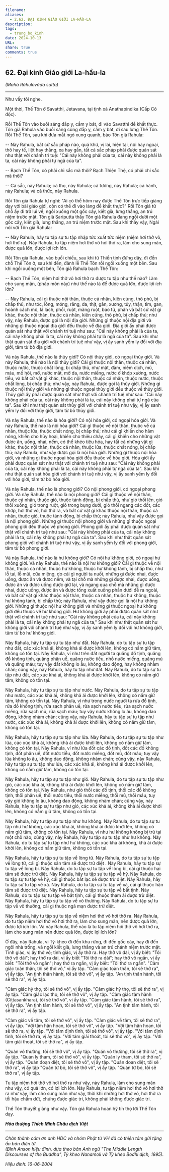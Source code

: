 ```yaml
---
filename: 
aliases:
  - 2.62. ÐẠI KINH GIÁO GIỚI LA-HẦU-LA
description: 
tags:
  - trung_bo_kinh
date: 2024-10-13
URL: 
share: true
comments: true
---
```

## 62. Ðại kinh Giáo giới La-hầu-la  
_(Mahà Ràhulovàda sutta)_

---

Như vầy tôi nghe.

Một thời, Thế Tôn ở Savatthi, Jetavana, tại tịnh xá Anathapindika (Cấp Cô độc).

Rồi Thế Tôn vào buổi sáng đắp y, cầm y bát, đi vào Savatthi để khất thực. Tôn giả Rahula vào buổi sáng cũng đắp y, cầm y bát, đi sau lưng Thế Tôn. Rồi Thế Tôn, sau khi đưa mắt ngó xung quanh, bảo Tôn giả Rahula:

-- Này Rahula, bất cứ sắc pháp nào, quá khứ, vị lai, hiện tại, nội hay ngoại, thô hay tế, liệt hay thắng, xa hay gần, tất cả sắc pháp phải được quán sát như thật với chánh trí tuệ: "Cái này không phải của ta, cái này không phải là ta, cái này không phải tự ngã của ta".

-- Bạch Thế Tôn, có phải chỉ sắc mà thôi? Bạch Thiện Thệ, có phải chỉ sắc mà thôi?

-- Cả sắc, này Rahula; cả thọ, này Rahula; cả tưởng, này Rahula; cả hành, này Rahula; và cả thức, này Rahula.

Rồi Tôn giả Rahula tự nghĩ: "Ai có thể hôm nay được Thế Tôn trực tiếp giảng dạy với bài giáo giới, còn có thể đi vào làng để khất thực?" Rồi Tôn giả từ chỗ ấy đi trở lui về, ngồi xuống một gốc cây, kiết già, lưng thẳng, an trú niệm trước mặt. Tôn giả Sariputta thấy Tôn giả Rahula đang ngồi dưới một gốc cây, kiết già, lưng thẳng, an trú niệm trước mặt. Sau khi thấy vậy, Ngài nói với Tôn giả Rahula:

-- Này Rahula, hãy tu tập sự tu tập nhập tức xuất tức niệm (niệm hơi thở vô, hơi thở ra). Này Rahula, tu tập niệm hơi thở vô hơi thở ra, làm cho sung mãn, được quả lớn, được lợi ích lớn.

Rồi Tôn giả Rahula, vào buổi chiều, sau khi từ Thiền tịnh đứng dậy, đi đến chỗ Thế Tôn ở, sau khi đến, đảnh lễ Thế Tôn rồi ngồi xuống một bên. Sau khi ngồi xuống một bên, Tôn giả Rahula bạch Thế Tôn:

-- Bạch Thế Tôn, niệm hơi thở vô hơi thở ra được tu tập như thế nào? Làm cho sung mãn, (pháp môn này) như thế nào là để được quả lớn, được lợi ích lớn?

-- Này Rahula, cái gì thuộc nội thân, thuộc cá nhân, kiên cứng, thô phù, bị chấp thủ, như tóc, lông, móng, răng, da, thịt, gân, xương, tủy, thận, tim, gan, hoành cách mô, lá lách, phổi, ruột, màng ruột, bao tử, phân và bất cứ vật gì khác, thuộc nội thân, thuộc cá nhân, kiên cứng, thô phù, bị chấp thủ; như vậy, này Rahula, được gọi là nội địa giới. Những gì thuộc nội địa giới và những gì thuộc ngoại địa giới đều thuộc về địa giới. Ðịa giới ấy phải được quán sát như thật với chánh trí tuệ như sau: "Cái này không phải là của ta, cái này không phải là ta, cái này không phải tự là ngã của ta". Sau khi như thật quán sát địa giới với chánh trí tuệ như vậy, vị ấy sanh yểm ly đối với địa giới, tâm từ bỏ địa giới.

Và này Rahula, thế nào là thủy giới? Có nội thủy giới, có ngoại thủy giới. Và này Rahula, thế nào là nội thủy giới? Cái gì thuộc nội thân, thuộc cá nhân, thuộc nước, thuộc chất lỏng, bị chấp thủ, như mật, đàm, niêm dịch, mủ, máu, mồ hôi, mỡ, nước mắt, mỡ da, nước miếng, nước ở khớp xương, nước tiểu, và bất cứ vật gì khác, thuộc nội thân, thuộc cá nhân, thuộc nước, thuộc chất lỏng, bị chấp thủ; như vậy, này Rahula, được gọi là thủy giới. Những gì thuộc nội thủy giới và những gì thuộc ngoại thủy giới đều thuộc về thủy giới. Thủy giới ấy phải được quán sát như thật với chánh trí tuệ như sau: "Cái này không phải của ta, cái này không phải là ta, cái này không phải tự ngã của ta". Sau khi như thật quán sát thủy giới với chánh trí tuệ như vậy, vị ấy sanh yểm ly đối với thủy giới, tâm từ bỏ thủy giới.

Và này Rahula, thế nào là hỏa giới? Có nội hỏa giới, có ngoại hỏa giới. Và này Rahula, thế nào là nội hỏa giới? Cái gì thuộc về nội thân, thuộc về cá nhân, thuộc lửa, thuộc chất nóng, bị chấp thủ; như cái gì khiến cho hâm nóng, khiến cho hủy hoại, khiến cho thiêu cháy, cái gì khiến cho những vật được ăn, uống, nhai, nếm, có thể khéo tiêu hóa, hay tất cả những vật gì khác, thuộc nội thân, thuộc cá nhân, thuộc lửa, thuộc chất nóng, bị chấp thủ; này Rahula, như vậy được gọi là nội hỏa giới. Những gì thuộc nội hỏa giới, và những gì thuộc ngoại hỏa giới đều thuộc về hỏa giới. Hỏa giới ấy phải được quán sát như thật với chánh trí tuệ như sau: "Cái này không phải của ta, cái này không phải là ta, cái này không phải tự ngã của ta". Sau khi như thật quán sát hỏa giới với chánh trí tuệ như vậy, vị ấy sanh yểm ly đối với hỏa giới, tâm từ bỏ hỏa giới.

Và này Rahula, thế nào là phong giới? Có nội phong giới, có ngoại phong giới. Và này Rahula, thế nào là nội phong giới? Cái gì thuộc về nội thân, thuộc cá nhân, thuộc gió, thuộc tánh động, bị chấp thủ, như gió thổi lên, gió thổi xuống, gió trong ruột, gió trong bụng dưới, gió thổi ngang các đốt, các khớp, hơi thở vô, hơi thở ra, và bất cứ vật gì khác thuộc nội thân, thuộc cá nhân, thuộc gió, thuộc tánh động, bị chấp thủ; này Rahula, như vậy được gọi là nội phong giới. Những gì thuộc nội phong giới và những gì thuộc ngoại phong giới đều thuộc về phong giới. Phong giới ấy phải được quán sát như thật với chánh trí tuệ như sau: "Cái này không phải của ta, cái này không phải là ta, cái này không phải tự ngã của ta". Sau khi như thật quán sát phong giới với chánh trí tuệ như vậy, vị ấy sanh yểm ly đối với phong giới, tâm từ bỏ phong giới.

Và này Rahula, thế nào là hư không giới? Có nội hư không giới, có ngoại hư không giới. Và này Rahula, thế nào là nội hư không giới? Cái gì thuộc về nội thân, thuộc cá nhân, thuộc hư không, thuộc hư không tánh, bị chấp thủ, như lỗ tai, lỗ mũi, cửa miệng, do cái gì người ta nuốt, những gì được nhai, được uống, được ăn và được nếm, và tại chỗ mà những gì được nhai, được uống, được ăn và được uống được giữ lại, và ngang qua chỗ mà những gì được nhai, được uống, được ăn và được tống xuất xuống phần dưới để ra ngoài, và bất cứ vật gì khác thuộc nội thân, thuộc cá nhân, thuộc hư không, thuộc hư không tánh, bị chấp thủ; này Rahula, như vậy được gọi là nội hư không giới. Những gì thuộc nội hư không giới và những gì thuộc ngoại hư không giới đều thuộc về hư không giới. Hư không giới ấy phải được quán sát như thật với chánh trí tuệ như sau: "Cái này không phải của ta, cái này không phải là ta, cái này không phải tự ngã của ta," Sau khi như thật quán sát hư không giới với chánh trí tuệ như vậy, vị ấy sanh yểm ly đối với hư không giới, tâm từ bỏ hư không giới.

Này Rahula, hãy tu tập sự tu tập như đất. Này Rahula, do tu tập sự tu tập như đất, các xúc khả ái, không khả ái được khởi lên, không có nắm giữ tâm, không có tồn tại. Này Rahula, ví như trên đất người ta quăng đồ tịnh, quăng đồ không tịnh, quăng phân uế, quăng nước tiểu, nhổ nước miếng, quăng mủ và quăng máu; tuy vậy đất không lo âu, không dao động, hay không nhàm chán; cũng vậy, này Rahula, hãy tu tập như đất. Này Rahula, do tu tập sự tu tập như đất, các xúc khả ái, không khả ái được khởi lên, không có nắm giữ tâm, không có tồn tại.

Này Rahula, hãy tu tập sự tu tập như nước. Này Rahula, do tu tập sự tu tập như nước, các xúc khả ái, không khả ái được khởi lên, không có nắm giữ tâm, không có tồn tại. Này Rahula, ví như trong nước người ta rửa đồ tịnh, rửa đồ không tịnh, rửa sạch phân uế, rửa sạch nước tiểu, rửa sạch nước miếng, rửa sạch mủ, rửa sạch máu; tuy vậy nước không lo âu, không dao động, không nhàm chán; cũng vậy, này Rahula, hãy tu tập sự tụ tập như nước, các xúc khả ái, không khả ái được khởi lên, không có nắm giữ tâm, không có tồn tại.

Này Rahula, hãy tu tập sự tu tập như lửa. Này Rahula, do tu tập sự tu tập như lửa, các xúc khả ái, không khả ái được khởi lên, không có nắm giữ tâm, không có tồn tại. Này Rahula, ví như lửa đốt các đồ tịnh, đốt các đồ không tịnh, đốt phân uế, đốt nước tiểu, đốt nước miếng, đốt mủ, đốt máu; tuy vậy lửa không lo âu, không dao động, không nhàm chán; cũng vậy, này Rahula, hãy tu tập sự tu tập như lửa, các xúc khả ái, không khả ái được khởi lên, không có nắm giữ tâm, không có tồn tại.

Này Rahula, hãy tu tập sự tu tập như gió. Này Rahula, do tu tập sự tu tập như gió, các xúc khả ái, không khả ái được khởi lên, không có nắm giữ tâm, không có tồn tại. Này Rahula, như gió thổi các đồ tịnh, thổi các đồ không tịnh, thổi phân uế, thổi nước tiểu, thổi nước miếng, thổi mủ, thổi máu, tuy vậy gió không lo âu, không dao động, không nhàm chán; cũng vậy, này Rahula, hãy tu tập sự tu tập như gió, các xúc khả ái, không khả ái được khởi lên, không có nắm giữ tâm, không có tồn tại.

Này Rahula, hãy tu tập sự tu tập như hư không. Này Rahula, do tu tập sự tu tập như hư không, các xúc khả ái, không khả ái được khởi lên, không có nắm giữ tâm, không có tồn tại. Này Rahula, ví như hư không không bị trú tại một chỗ nào; cũng vậy, này Rahula, hãy tu tập sự tu tập như hư không. Này Rahula, do tu tập sự tu tập như hư không, các xúc khả ái không, khả ái được khởi lên, không có nắm giữ tâm, không có tồn tại.

Này Rahula, hãy tu tập sự tu tập về lòng từ. Này Rahula, do tu tập sự tu tập về lòng từ, cái gì thuộc sân tâm sẽ được trừ diệt . Này Rahula, hãy tu tập sự tu tập về lòng bi. Này Rahula, do tu tập sự tu tập về lòng bi, cái gì thuộc hại tâm sẽ được trừ diệt. Này Rahula, hãy tu tập sự tu tập về hỷ. Này Rahula, do tu tập sự tu tập về hỷ, cái gì thuộc bất lạc sẽ được trừ diệt. Này Rahula, hãy tu tập sự tu tập về xả. Này Rahula, do tu tập sự tu tập về xả, cái gì thuộc hận tâm sẽ được trừ diệt. Này Rahula, hãy tu tập sự tu tập về bất tịnh. Này Rahula, do tu tập sự tu tập về bất tịnh, cái gì thuộc tham ái được trừ diệt. Này Rahula, hãy tu tập sự tu tập về vô thường. Này Rahula, do tu tập sự tu tập về vô thường, cái gì thuộc ngã mạn được trừ diệt.

Này Rahula, hãy tu tập sự tu tập về niệm hơi thở vô hơi thở ra. Này Rahula, do tu tập niệm hơi thở vô hơi thở ra, làm cho sung mãn, nên được quả lớn, được lợi ích lớn. Và này Rahula, thế nào là tu tập niệm hơi thở vô hơi thở ra, làm cho sung mãn nên được quả lớn, được lợi ích lớn?

Ở đây, này Rahula, vị Tỷ-kheo đi đến khu rừng, đi đến gốc cây, hay đi đến ngôi nhà trống, và ngồi kiết già, lưng thẳng và an trú chánh niệm trước mặt. Tỉnh giác, vị ấy thở vô; tỉnh giác, vị ấy thở ra. Hay thở vô dài, vị ấy biết: "Tôi thở vô dài"; hay thở ra dài, vị ấy biết "Tôi thở ra dài"; hay thở vô ngắn, vị ấy biết: "Tôi thở vô ngắn"; hay thở ra ngắn, vị ấy biết: "Tôi thở ra ngắn". "Cảm giác toàn thân, tôi sẽ thở vô," vị ấy tập. "Cảm giác toàn thân, tôi sẽ thở ra", vị ấy tập. "An tịnh thân hành, tôi sẽ thở vô", vị ấy tập. "An tịnh thân hành, tôi sẽ thở ra", vị ấy tập.

"Cảm giác hỷ thọ, tôi sẽ thở vô", vị ấy tập. "Cảm giác hỷ thọ, tôi sẽ thở ra", vị ấy tập. "Cảm giác lạc thọ, tôi sẽ thở vô", vị ấy tập. "Cảm giác tâm hành (Cittasankhara), tôi sẽ thở vô", vị ấy tập. "Cảm giác tâm hành, tôi sẽ thở ra", vị ấy tập. "An tịnh tâm hành, tôi sẽ thở vô", vị ấy tập. "An tịnh tâm hành, tôi sẽ thở ra", vị ấy tập.

"Cảm giác về tâm, tôi sẽ thở vô", vị ấy tập. "Cảm giác về tâm, tôi sẽ thở ra", vị ấy tập. "Với tâm hân hoan, tôi sẽ thở vô", vị ấy tập. "Với tâm hân hoan, tôi sẽ thở ra, vị ấy tập. "Với tâm định tĩnh, tôi sẽ thở vô", vị ấy tập. "Với tâm định tĩnh, tôi sẽ thở ra, vị ấy tập. "Với tâm giải thoát, tôi sẽ thở vô", vị ấy tập. "Với tâm giải thoát, tôi sẽ thở ra", vị ấy tập.

"Quán vô thường, tôi sẽ thở vô", vị ấy tập. "Quán vô thường, tôi sẽ thở ra", vị ấy tập. "Quán ly tham, tôi sẽ thở vô", vị ấy tập. "Quán ly tham, tôi sẽ thở ra", vị ấy tập. "Quán đoạn diệt, tôi sẽ thở vô", vị ấy tập. "Quán đoạn diệt, tôi sẽ thở ra", vị ấy tập "Quán từ bỏ, tôi sẽ thở vô", vị ấy tập. "Quán từ bỏ, tôi sẽ thở ra", vị ấy tập.

Tu tập niệm hơi thở vô hơi thở ra như vậy, này Rahula, làm cho sung mãn như vậy, có quả lớn, có lợi ích lớn. Này Rahula, tu tập niệm hơi thở vô hơi thở ra như vậy, làm cho sung mãn như vậy, thời khi những hơi thở vô, hơi thở ra tối hậu chấm dứt, chứng được giác tri, không phải không được giác tri.

Thế Tôn thuyết giảng như vậy. Tôn giả Rahula hoan hỷ tín thọ lời Thế Tôn dạy.

**_Hòa thượng Thích Minh Châu dịch Việt_**

---

_Chân thành cám ơn anh HDC và nhóm Phật tử VH đã có thiện tâm gửi tặng ấn bản điện tử.  
(Bình Anson hiệu đính, dựa theo bản Anh ngữ "The Middle Length Discourses of the Buddha", Tỳ kheo Nanamoli và Tỳ kheo Bodhi dịch, 1995)._

_Hiệu đính: 16-06-2004_